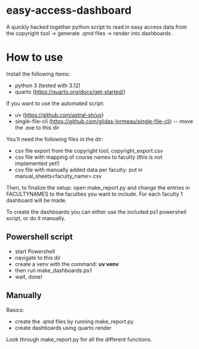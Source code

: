 # easy-access-dashboard
A quickly hacked together python script to read in easy access data from the copyright tool -> generate .qmd files -> render into dashboards .

# How to use
Install the following items:

- python 3 (tested with 3.12)
- quarto (https://quarto.org/docs/get-started/)

If you want to use the automated script:
- uv (https://github.com/astral-sh/uv)
- single-file-cli (https://github.com/gildas-lormeau/single-file-cli) -- move the .exe to this dir

You'll need the following files in the dir:
- csv file export from the copyright tool, copyright_export.csv
- csv file with mapping of course names to faculty (this is not implemented yet!)
- csv file with manually added data per faculty: put in manual_sheets\<faculty_name>.csv

Then, to finalize the setup: open make_report.py and change the entries in FACULTYNAMES to the faculties you want to include. For each faculty 1 dashboard will be made. 

To create the dashboards you can either use the included ps1 powershell script, or do it manually.

## Powershell script
 - start Powershell
 - navigate to this dir
 - create a venv with the command: **uv venv**
 - then run make_dashboards.ps1
 - wait, done!

## Manually

Basics:
- create the .qmd files by running make_report.py
- create dashboards using quarto render

Look through make_report.py for all the different functions. 
